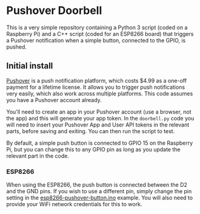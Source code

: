 # Pushover Doorbell

This is a very simple repository containing a Python 3 script (coded on a Raspberry Pi) and a C++ script (coded for an ESP8266 board) that triggers a Pushover notification when a simple button, connected to the GPIO, is pushed.

## Initial install

[Pushover](https://pushover.net) is a push notification platform, which costs $4.99 as a one-off payment for a lifetime license. It allows you to trigger push notifications very easily, which also work across multiple platforms. This code assumes you have a Pushover account already.

You'll need to create an app in your Pushover account (use a browser, not the app) and this will generate your app token. In the `doorbell.py` code you will need to insert your Pushover App and User API tokens in the relevant parts, before saving and exiting. You can then run the script to test.

By default, a simple push button is connected to GPIO 15 on the Raspberry Pi, but you can change this to any GPIO pin as long as you update the relevant part in the code.

### ESP8266

When using the ESP8266, the push button is connected between the D2 and the GND pins. If you wish to use a different pin, simply change the pin setting in the [esp8266-pushover-button.ino](https://github.com/raspberrycoulis/pushover-doorbell/blob/main/arduino/esp8266-pushover-button.ino) example. You will also need to provide your WiFi network credentials for this to work.
